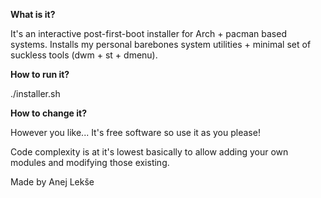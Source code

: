 **What is it?**

It's an interactive post-first-boot installer for Arch + pacman based systems. Installs my personal barebones system utilities + minimal set of suckless tools (dwm + st + dmenu).

**How to run it?**

./installer.sh

**How to change it?**

However you like... It's free software so use it as you please!

Code complexity is at it's lowest basically to allow adding your own modules and modifying those existing.

Made by Anej Lekše
